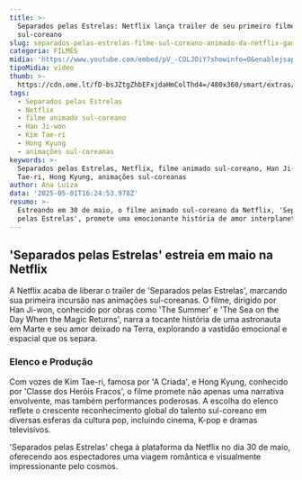 ```yaml
---
title: >-
  Separados pelas Estrelas: Netflix lança trailer de seu primeiro filme animado
  sul-coreano
slug: separados-pelas-estrelas-filme-sul-coreano-animado-da-netflix-ganha-trailer
categoria: FILMES
midia: 'https://www.youtube.com/embed/pV_-COLJOiY?showinfo=0&enablejsapi=1'
tipoMidia: video
thumb: >-
  https://cdn.ome.lt/fD-bsJZtgZhbEFxjdaHmColThd4=/480x360/smart/extras/conteudos/omelete_THUMB_-_2025-05-01T125032.869.png
tags:
  - Separados pelas Estrelas
  - Netflix
  - filme animado sul-coreano
  - Han Ji-won
  - Kim Tae-ri
  - Hong Kyung
  - animações sul-coreanas
keywords: >-
  Separados pelas Estrelas, Netflix, filme animado sul-coreano, Han Ji-won, Kim
  Tae-ri, Hong Kyung, animações sul-coreanas
author: Ana Luiza
data: '2025-05-01T16:24:53.978Z'
resumo: >-
  Estreando em 30 de maio, o filme animado sul-coreano da Netflix, 'Separados
  pelas Estrelas', promete uma emocionante história de amor interplanetário.
---
```


## 'Separados pelas Estrelas' estreia em maio na Netflix

A Netflix acaba de liberar o trailer de 'Separados pelas Estrelas', marcando sua primeira incursão nas animações sul-coreanas. O filme, dirigido por Han Ji-won, conhecido por obras como 'The Summer' e 'The Sea on the Day When the Magic Returns', narra a tocante história de uma astronauta em Marte e seu amor deixado na Terra, explorando a vastidão emocional e espacial que os separa.

### Elenco e Produção

Com vozes de Kim Tae-ri, famosa por 'A Criada', e Hong Kyung, conhecido por 'Classe dos Heróis Fracos', o filme promete não apenas uma narrativa envolvente, mas também performances poderosas. A escolha do elenco reflete o crescente reconhecimento global do talento sul-coreano em diversas esferas da cultura pop, incluindo cinema, K-pop e dramas televisivos.

'Separados pelas Estrelas' chega à plataforma da Netflix no dia 30 de maio, oferecendo aos espectadores uma viagem romântica e visualmente impressionante pelo cosmos.
